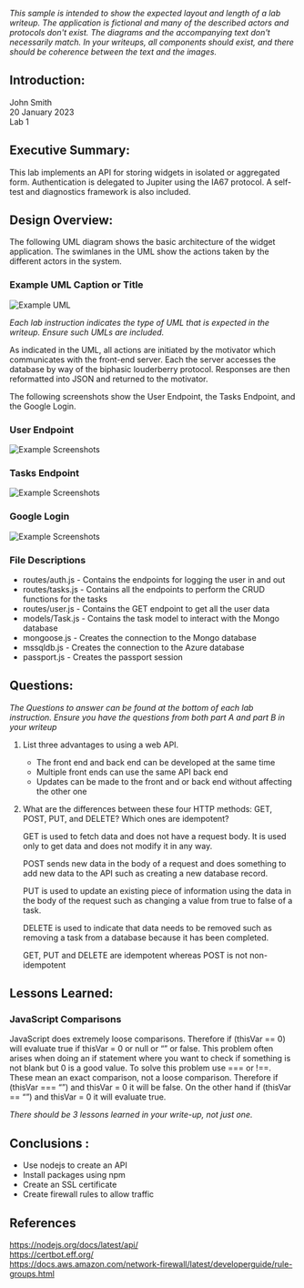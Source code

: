 *This sample is intended to show the expected layout and length of a lab writeup. The application is fictional and many of the described actors and protocols don't exist. The diagrams and the accompanying text don't necessarily match. In your writeups, all components should exist, and there should be coherence between the text and the images.*

## Introduction:
John Smith  
20 January 2023  
Lab 1  

## Executive Summary:

This lab implements an API for storing widgets in isolated or aggregated form. Authentication is delegated to Jupiter using the IA67 protocol. A self-test and diagnostics framework is also included.

## Design Overview:

The following UML diagram shows the basic architecture of the widget application. The swimlanes in the UML show the actions taken by the different actors in the system.

### Example UML Caption or Title
![Example UML](./img/example-UML.png)

*Each lab instruction indicates the type of UML that is expected in the writeup. Ensure such UMLs are included.*

As indicated in the UML, all actions are initiated by the motivator which communicates with the front-end server. Each the server accesses the database by way of the biphasic louderberry protocol. Responses are then reformatted into JSON and returned to the motivator.

The following screenshots show the User Endpoint, the Tasks Endpoint, and the Google Login.

### User Endpoint
![Example Screenshots](./img/user.png)

### Tasks Endpoint
![Example Screenshots](./img/tasks.png)

### Google Login
![Example Screenshots](./img/auth.png)

### File Descriptions

* routes/auth.js - Contains the endpoints for logging the user in and out  
* routes/tasks.js - Contains all the endpoints to perform the CRUD functions for the tasks  
* routes/user.js - Contains the GET endpoint to get all the user data  
* models/Task.js - Contains the task model to interact with the Mongo database  
* mongoose.js - Creates the connection to the Mongo database  
* mssqldb.js - Creates the connection to the Azure database  
* passport.js - Creates the passport session

## Questions:

*The Questions to answer can be found at the bottom of each lab instruction. Ensure you have the questions from both part A and part B in your writeup*

1. List three advantages to using a web API.
    - The front end and back end can be developed at the same time
    - Multiple front ends can use the same API back end
    - Updates can be made to the front and or back end without affecting the other one

1. What are the differences between these four HTTP methods: GET, POST, PUT, and DELETE? Which ones are idempotent?  

    GET is used to fetch data and does not have a request body. It is used only to get data and does not modify it in any way. 
    
    POST sends new data in the body of a request and does something to add new data to the API such as creating a new database record. 
    
    PUT is used to update an existing piece of information using the data in the body of the request such as changing a value from true to false of a task. 
    
    DELETE is used to indicate that data needs to be removed such as removing a task from a database because it has been completed.
    
    GET, PUT and DELETE are idempotent whereas POST is not non-idempotent

## Lessons Learned:

### JavaScript Comparisons  

JavaScript does extremely loose comparisons. Therefore if (thisVar == 0) will evaluate true if thisVar = 0 or null or “” or false. This problem often arises when doing an if statement where you want to check if something is not blank but 0 is a good value. To solve this problem use === or !==. These mean an exact comparison, not a loose comparison. Therefore if (thisVar === “”) and thisVar = 0 it will be false. On the other hand if (thisVar == “”) and thisVar = 0 it will evaluate true.

*There should be 3 lessons learned in your write-up, not just one.*

## Conclusions :

- Use nodejs to create an API
- Install packages using npm
- Create an SSL certificate
- Create firewall rules to allow traffic

## References

https://nodejs.org/docs/latest/api/  
https://certbot.eff.org/  
https://docs.aws.amazon.com/network-firewall/latest/developerguide/rule-groups.html
